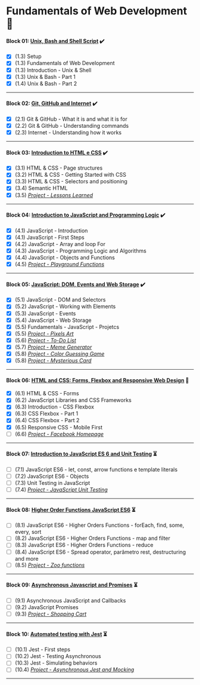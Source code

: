 # Fundamentals of Web Development :construction:

#### Block 01: [Unix, Bash and Shell Script](https://github.com/LeonarDev/Trybe/tree/main/Exercises/fundamentals/block_01) :heavy_check_mark:
- [x] (1.3) Setup
- [x] (1.3) Fundamentals of Web Development
- [x] (1.3) Introduction - Unix & Shell 
- [x] (1.3) Unix & Bash - Part 1 
- [x] (1.4) Unix & Bash - Part 2 
<hr>

#### Block 02: [Git, GitHub and Internet](https://github.com/LeonarDev/Trybe/tree/main/Exercises/fundamentals/block_02) :heavy_check_mark:
- [x] (2.1) Git & GitHub - What it is and what it is for 
- [x] (2.2) Git & GitHub - Understanding commands 
- [x] (2.3) Internet - Understanding how it works 
<hr>

#### Block 03: [Introduction to HTML e CSS](https://github.com/LeonarDev/Trybe/tree/main/Exercises/fundamentals/block_03) :heavy_check_mark:
- [x] (3.1) HTML & CSS - Page structures
- [x] (3.2) HTML & CSS - Getting Started with CSS 
- [x] (3.3) HTML & CSS - Selectors and positioning
- [x] (3.4) Semantic HTML
- [x] (3.5) _[Project - Lessons Learned]()_
<hr>

#### Block 04: [Introduction to JavaScript and Programming Logic](https://github.com/LeonarDev/Trybe/tree/main/Exercises/fundamentals/block_04) :heavy_check_mark:
- [x] (4.1) JavaScript - Introduction
- [x] (4.1) JavaScript - First Steps
- [x] (4.2) JavaScript - Array and loop For
- [x] (4.3) JavaScript - Programming Logic and Algorithms
- [x] (4.4) JavaScript - Objects and Functions
- [x] (4.5) _[Project - Playground Functions]()_
<hr>

#### Block 05: [JavaScript: DOM, Events and Web Storage](https://github.com/LeonarDev/Trybe/tree/main/Exercises/fundamentals/block_05) :heavy_check_mark:
- [x] (5.1) JavaScript - DOM and Selectors
- [x] (5.2) JavaScript - Working with Elements
- [x] (5.3) JavaScript - Events
- [x] (5.4) JavaScript - Web Storage
- [x] (5.5) Fundamentals - JavaScript - Projetcs
- [x] (5.5) _[Project - Pixels Art]()_
- [x] (5.6) _[Project - To-Do List]()_
- [x] (5.7) _[Project - Meme Generator]()_
- [x] (5.8) _[Project - Color Guessing Game]()_
- [x] (5.8) _[Project - Mysterious Card]()_
<hr>

#### Block 06: [HTML and CSS: Forms, Flexbox and Responsive Web Design](https://github.com/LeonarDev/Trybe/tree/main/Exercises/fundamentals/block_06) :triangular_flag_on_post:
- [x] (6.1) HTML & CSS - Forms
- [x] (6.2) JavaScript Libraries and CSS Frameworks
- [x] (6.3) Introduction - CSS Flexbox
- [x] (6.3) CSS Flexbox - Part 1
- [x] (6.4) CSS Flexbox - Part 2
- [x] (6.5) Responsive CSS - Mobile First
- [ ] (6.6) _[Project - Facebook Homepage]()_
<hr>

#### Block 07: [Introduction to JavaScript ES 6 and Unit Testing](https://github.com/LeonarDev/Trybe/tree/main/Exercises/fundamentals/block_07) :hourglass_flowing_sand:
- [ ] (7.1) JavaScript ES6 - let, const, arrow functions e template literals
- [ ] (7.2) JavaScript ES6 - Objects
- [ ] (7.3) Unit Testing in JavaScript
- [ ] (7.4) _[Project - JavaScript Unit Testing]()_
<hr>

#### Block 08: [Higher Order Functions JavaScript ES6](https://github.com/LeonarDev/Trybe/tree/main/Exercises/fundamentals/block_08) :hourglass_flowing_sand:
- [ ] (8.1) JavaScript ES6 - Higher Orders Functions - forEach, find, some, every, sort
- [ ] (8.2) JavaScript ES6 - Higher Orders Functions - map and filter
- [ ] (8.3) JavaScript ES6 - Higher Orders Functions - reduce
- [ ] (8.4) JavaScript ES6 - Spread operator, parâmetro rest, destructuring and more
- [ ] (8.5) _[Project - Zoo functions]()_
<hr>

#### Block 09: [Asynchronous Javascript and Promises](https://github.com/LeonarDev/Trybe/tree/main/Exercises/fundamentals/block_09) :hourglass_flowing_sand:
- [ ] (9.1) Asynchronous JavaScript and Callbacks
- [ ] (9.2) JavaScript Promises
- [ ] (9.3) _[Project - Shopping Cart]()_
<hr>

#### Block 10: [Automated testing with Jest](https://github.com/LeonarDev/Trybe/tree/main/Exercises/fundamentals/block_10) :hourglass_flowing_sand:
- [ ] (10.1) Jest - First steps
- [ ] (10.2) Jest - Testing Asynchronous
- [ ] (10.3) Jest - Simulating behaviors
- [ ] (10.4) _[Project - Asynchronous Jest and Mocking]()_
<hr>
